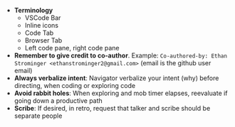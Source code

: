 - **Terminology**
    - VSCode Bar
    - Inline icons
    - Code Tab
    - Browser Tab
    - Left code pane, right code pane
- **Remember to give credit to co-author**.  Example: `Co-authored-by: Ethan Strominger <ethanstrominger2@gmail.com>` (email is the github user email)
- **Always verbalize intent**: Navigator verbalize your intent (why) before directing, when coding or exploring code
- **Avoid rabbit holes**: When exploring and mob timer elapses, reevaluate if going down a productive path
- **Scribe**: If desired, in retro, request that talker and scribe should be separate people
